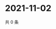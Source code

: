 # 2021-11-02

共 0 条

<!-- BEGIN WEIBO -->
<!-- 最后更新时间 Tue Nov 02 2021 17:09:34 GMT+0800 (China Standard Time) -->

<!-- END WEIBO -->
